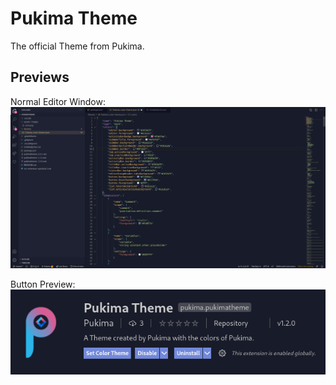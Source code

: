 # Pukima Theme
The official Theme from Pukima.

## Previews
Normal Editor Window:
![Preview](assets/images/preview1.png)

Button Preview:
![Button Preview](assets/images/button_preview.png)